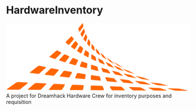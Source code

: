 # HardwareInventory
![DH Logo](/WUAClient/Assets/DreamHack-logo-bg.png?raw=true)
A project for Dreamhack Hardware Crew for inventory purposes and requisition
